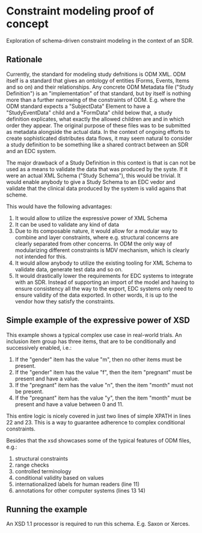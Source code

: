 # Constraint modeling proof of concept
Exploration of schema-driven constraint modeling in the context of an SDR.

## Rationale
Currently, the standard for modeling study defnitions is ODM XML.
ODM itself is a standard that gives an ontology of entities (Forms, Events, Items and so on) and their relationships. 
Any concrete ODM Metadata file ("Study Definition") is an "implementation" of that standard, but by itself is nothing more than a further narrowing of the constraints of ODM. E.g. where the ODM standard expects a "SubjectData" Element to have a "StudyEventData" child and a "FormData" child below that, a study definition explicates, what exactly the allowed children are and in which order they appear. The original purpose of these files was to be submitted as metadata alongside the actual data. In the context of ongoing efforts to create sophisticated distributes data flows, it may seem natural to consider a study definition to be something like a shared contract between an SDR and an EDC system.

The major drawback of a Study Definition in this context is that is can not be used as a means to validate the data that was produced by the syste. If it were an actual XML Schema ("Study Schema"), this would be trivial. It would enable anybody to give a Study Schema to an EDC vedor and validate that the clinical data produced by the system is valid agains that scheme.

This would have the following advantages:

1. It would allow to utilize the expressive power of XML Schema
2. It can be used to validate any kind of data
3. Due to its composable nature, it would allow for a modular way to combine and layer constraints, where e.g. structural concerns are clearly separated from other concerns. In ODM the only way of modularizing different constraints is MDV mechanism, which is clearly not intended for this.
4. It would allow anybody to utilize the existing tooling for XML Schema to validate data, generate test data and so on.
5. It would drastically lower the requirements for EDC systems to integrate with an SDR. Instead of supporting an import of the model and having to ensure consistency all the way to the export, EDC systems only need to ensure validity of the data exported. In other words, it is up to the vendor how they satisfy the constraints.

## Simple example of the expressive power of XSD
This example shows a typical complex use case in real-world trials. An inclusion item group has three items, that are to be conditionally and successively enabled, i.e.:

1. If the "gender" item has the value "m", then no other items must be present.
2. If the "gender" item has the value "f", then the item "pregnant" must be present and have a value.
3. If the "pregnant" item has the value "n", then the item "month" must not be present.
4. If the "pregnant" item has the value "y", then the item "month" must be present and have a value between 0 and 11.

This entire logic is nicely covered in just two lines of simple XPATH in lines 22 and 23.
This is a way to guarantee adherence to complex conditional constraints.

Besides that the xsd showcases some of the typical features of ODM files, e.g.:

1. structural constraints
2. range checks
3. controlled terminology
4. conditional validity based on values
5. internationalized labels for human readers (line 11)
6. annotations for other computer systems (lines 13 14)

## Running the example
An XSD 1.1 processor is required to run this schema. E.g. Saxon or Xerces.

